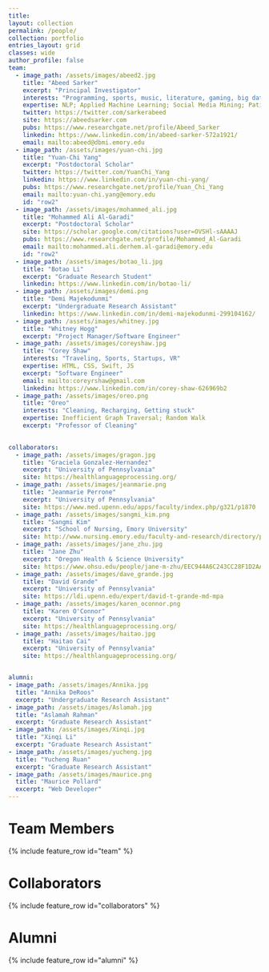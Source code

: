 ```yaml
---
title:
layout: collection
permalink: /people/
collection: portfolio
entries_layout: grid
classes: wide
author_profile: false
team:
  - image_path: /assets/images/abeed2.jpg
    title: "Abeed Sarker"
    excerpt: "Principal Investigator"
    interests: "Programming, sports, music, literature, gaming, big data, AI"
    expertise: NLP; Applied Machine Learning; Social Media Mining; Patient-centered Data Science
    twitter: https://twitter.com/sarkerabeed
    site: https://abeedsarker.com
    pubs: https://www.researchgate.net/profile/Abeed_Sarker
    linkedin: https://www.linkedin.com/in/abeed-sarker-572a1921/
    email: mailto:abeed@dbmi.emory.edu
  - image_path: /assets/images/yuan-chi.jpg
    title: "Yuan-Chi Yang"
    excerpt: "Postdoctoral Scholar"
    twitter: https://twitter.com/YuanChi_Yang
    linkedin: https://www.linkedin.com/in/yuan-chi-yang/
    pubs: https://www.researchgate.net/profile/Yuan_Chi_Yang
    email: mailto:yuan-chi.yang@emory.edu
    id: "row2"
  - image_path: /assets/images/mohammed_ali.jpg
    title: "Mohammed Ali Al-Garadi"
    excerpt: "Postdoctoral Scholar"
    site: https://scholar.google.com/citations?user=OVSHl-sAAAAJ
    pubs: https://www.researchgate.net/profile/Mohammed_Al-Garadi
    email: mailto:mohammed.ali.derhem.al-garadi@emory.edu
    id: "row2"
  - image_path: /assets/images/botao_li.jpg
    title: "Botao Li"
    excerpt: "Graduate Research Student"
    linkedin: https://www.linkedin.com/in/botao-li/
  - image_path: /assets/images/demi.png
    title: "Demi Majekodunmi"
    excerpt: "Undergraduate Research Assistant"
    linkedin: https://www.linkedin.com/in/demi-majekodunmi-299104162/
  - image_path: /assets/images/whitney.jpg
    title: "Whitney Hogg"
    excerpt: "Project Manager/Software Engineer"
  - image_path: /assets/images/coreyshaw.jpg
    title: "Corey Shaw"
    interests: "Traveling, Sports, Startups, VR"
    expertise: HTML, CSS, Swift, JS
    excerpt: "Software Engineer"
    email: mailto:coreyrshaw@gmail.com
    linkedin: https://www.linkedin.com/in/corey-shaw-626969b2
  - image_path: /assets/images/oreo.png
    title: "Oreo"
    interests: "Cleaning, Recharging, Getting stuck"
    expertise: Inefficient Graph Traversal; Random Walk
    excerpt: "Professor of Cleaning"
    

collaborators:
  - image_path: /assets/images/gragon.jpg
    title: "Graciela Gonzalez-Hernandez"
    excerpt: "University of Pennsylvania"
    site: https://healthlanguageprocessing.org/
  - image_path: /assets/images/jeanmarie.png
    title: "Jeanmarie Perrone"
    excerpt: "University of Pennsylvania"
    site: https://www.med.upenn.edu/apps/faculty/index.php/g321/p1870
  - image_path: /assets/images/sangmi_kim.png
    title: "Sangmi Kim"
    excerpt: "School of Nursing, Emory University"
    site: http://www.nursing.emory.edu/faculty-and-research/directory/profile.html?id=4925
  - image_path: /assets/images/jane_zhu.jpg
    title: "Jane Zhu"
    excerpt: "Oregon Health & Science University"
    site: https://www.ohsu.edu/people/jane-m-zhu/EEC944A6C243CC28F1D2AA33D3D88BE5
  - image_path: /assets/images/dave_grande.jpg
    title: "David Grande"
    excerpt: "University of Pennsylvania"
    site: https://ldi.upenn.edu/expert/david-t-grande-md-mpa
  - image_path: /assets/images/karen_oconnor.png
    title: "Karen O'Connor"
    excerpt: "University of Pennsylvania"  
    site: https://healthlanguageprocessing.org/
  - image_path: /assets/images/haitao.jpg
    title: "Haitao Cai"
    excerpt: "University of Pennsylvania"
    site: https://healthlanguageprocessing.org/


alumni:
- image_path: /assets/images/Annika.jpg
  title: "Annika DeRoos"
  excerpt: "Undergraduate Research Assistant"
- image_path: /assets/images/Aslamah.jpg
  title: "Aslamah Rahman"
  excerpt: "Graduate Research Assistant"
- image_path: /assets/images/Xinqi.jpg
  title: "Xinqi Li"
  excerpt: "Graduate Research Assistant"
- image_path: /assets/images/yucheng.jpg
  title: "Yucheng Ruan"
  excerpt: "Graduate Research Assistant"      
- image_path: /assets/images/maurice.png
  title: "Maurice Pollard"
  excerpt: "Web Developer"
---
```


<h1>Team Members</h1>
{% include feature_row id="team" %}

<h1>Collaborators</h1>
{% include feature_row id="collaborators" %}

<h1>Alumni</h1>
{% include feature_row id="alumni" %}
